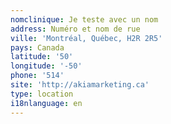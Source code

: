 ```yaml
---
nomclinique: Je teste avec un nom
address: Numéro et nom de rue
ville: 'Montréal, Québec, H2R 2R5'
pays: Canada
latitude: '50'
longitude: '-50'
phone: '514'
site: 'http://akiamarketing.ca'
type: location
i18nlanguage: en
---
```


